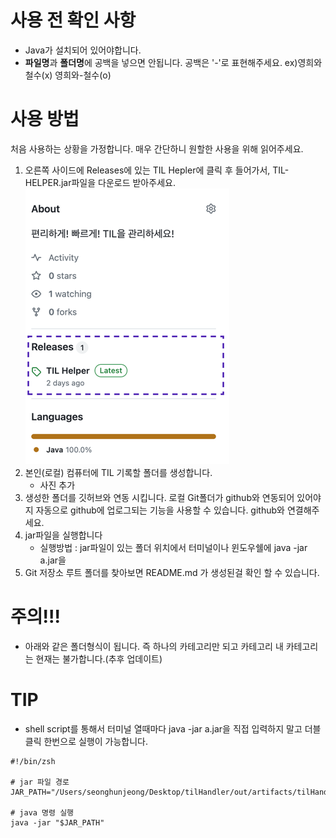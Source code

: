 # 사용 전 확인 사항
- Java가 설치되어 있어야합니다.
- **파일명**과 **폴더명**에 공백을 넣으면 안됩니다. 공백은 '-'로 표현해주세요. ex)영희와 철수(x) 영희와-철수(o)
# 사용 방법
처음 사용하는 상황을 가정합니다. 매우 간단하니 원할한 사용을 위해 읽어주세요.
1. 오른쪽 사이드에 Releases에 있는 TIL Hepler에 클릭 후 들어가서, TIL-HELPER.jar파일을 다운로드 받아주세요. 
![img.png](img.png)
2. 본인(로컬) 컴퓨터에 TIL 기록할 폴더를 생성합니다.
   - 사진 추가
3. 생성한 폴더를 깃허브와 연동 시킵니다. 로컬 Git폴더가 github와 연동되어 있어야지 자동으로 github에 업로그되는 기능을 사용할 수 있습니다. github와 연결해주세요.
4. jar파일을 실행합니다
   - 실행방법 : jar파일이 있는 폴더 위치에서 터미널이나 윈도우쉘에 java -jar a.jar을 
5. Git 저장소 루트 폴더를 찾아보면 README.md 가 생성된걸 확인 할 수 있습니다.
# 주의!!!
- 아래와 같은 폴더형식이 됩니다. 즉 하나의 카테고리만 되고 카테고리 내 카테고리는 현재는 불가합니다.(추후 업데이트)

# TIP
- shell script를 통해서 터미널 열때마다 java -jar a.jar을 직접 입력하지 말고 더블클릭 한번으로 실행이 가능합니다.
```shell
#!/bin/zsh

# jar 파일 경로
JAR_PATH="/Users/seonghunjeong/Desktop/tilHandler/out/artifacts/tilHandler_jar/tilHandler.jar"

# java 명령 실행
java -jar "$JAR_PATH"

```